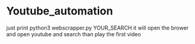 # Youtube_automation
just print python3 webscrapper.py YOUR_SEARCH  it will open the brower and open youtube and search than play the first video 
